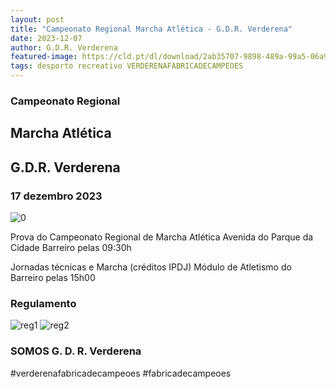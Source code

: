 ```yaml
---
layout: post
title: "Campeonato Regional Marcha Atlética - G.D.R. Verderena"
date: 2023-12-07
author: G.D.R. Verderena
featured-image: https://cld.pt/dl/download/2ab35707-9898-489a-99a5-06a911971491/marcha_2023_12_insta.jpeg
tags: desporto recreativo VERDERENAFABRICADECAMPEOES
---
```



<H3>Campeonato Regional</H3>
<H2> Marcha Atlética </H2>
<H2>G.D.R. Verderena</H2>
<H3>17 dezembro 2023</H3>



![0](https://cld.pt/dl/download/2ab35707-9898-489a-99a5-06a911971491/marcha_2023_12_insta.jpeg)

Prova do Campeonato Regional de Marcha Atlética
Avenida do Parque da Cidade
Barreiro pelas 09:30h

Jornadas técnicas e Marcha (créditos IPDJ)
Módulo de Atletismo do Barreiro pelas 15h00

<H3>Regulamento</H3>

![reg1](https://cld.pt/dl/download/6d2289d8-f228-429e-9b7d-f6f47320a306/regulamento_p1.png)
![reg2](https://cld.pt/dl/download/cbd99fca-9f87-4ba1-afe8-66860a7e7e9a/regulamento_p2.png)

<H3>SOMOS G. D. R. Verderena</H3>

#verderenafabricadecampeoes #fabricadecampeoes 
